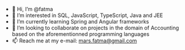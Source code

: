 - 👋 Hi, I’m @fatma
- 👀 I’m interested in SQL, JavaScript, TypeScript, Java and JEE
- 🌱 I’m currently learning Spring and Angular frameworks
- 💞️ I’m looking to collaborate on projects in the domain of Accounting based on the aforementionned programming languages 
- 📫 Reach me at my e-mail: mars.fatma@gmail.com

<!---
forbetterweb/forbetterweb is a ✨ special ✨ repository because its `README.md` (this file) appears on your GitHub profile.
You can click the Preview link to take a look at your changes.
--->
